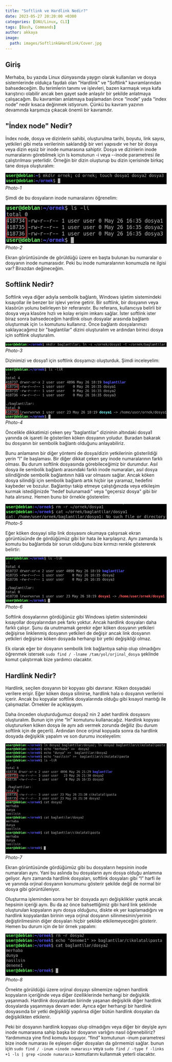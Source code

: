 ```yaml
---
title: "Softlink ve Hardlink Nedir?"
date: 2023-05-27 20:20:00 +0300
categories: [GNU/Linux, CLI]
tags: [Bash, Commands]
author: akkaya
image:
  path: images/Softlink&Hardlink/Cover.jpg
---
```


## Giriş

Merhaba, bu yazıda Linux dünyasında yaygın olarak kullanılan ve dosya sistemlerinde oldukça faydalı olan "Hardlink" ve "Softlink" kavramlarından bahsedeceğim. Bu terimlerin tanımı ve işlevleri, bazen karmaşık veya kafa karıştırıcı olabilir ancak ben gayet sade anlaşılır bir şekilde anlatmaya çalışacağım.
Bu kavramları anlatmaya başlamadan önce “inode” yada “index node” nedir kısaca değinmek istiyorum. Çünkü bu kavram yazının devamında karşımıza çıkacak önemli bir kavramdır.

## "İndex node" Nedir?

İndex node, dosya ve dizinlerin sahibi, oluşturulma tarihi, boyutu, link sayısı, yetkileri gibi meta verilerinin saklandığı bir veri yapısıdır ve her bir dosya veya dizin eşsiz bir inode numarasına sahiptir. Dosya ve dizinlerin inode numaralarını görebilmek için ls komutunun -i veya --inode parametresi ile çalıştırılması yeterlidir.
Örneğin bir dizin oluşturup bu dizin içerisinde birkaç tane dosya oluşturalım:

![Photo-1](images/Softlink&Hardlink/1.jpg)
_Photo-1_

Şimdi de bu dosyaların inode numaralarını öğrenelim:

![Photo-2](images/Softlink&Hardlink/2.jpg)
_Photo-2_

Ekran görüntüsünde de görüldüğü üzere en başta bulunan bu numaralar o dosyanın inode numarasıdır. Peki bu inode numaralarının konumuzla ne ilgisi var? Birazdan değineceğim.

## Softlink Nedir?

Softlink veya diğer adıyla sembolik bağlantı, Windows işletim sistemindeki kısayollar ile benzer bir işlevi yerine getirir. Bir softlink, bir dosyanın veya klasörün yolunu belirleyen bir referanstır. Bu referans, kullanıcıya belirli bir dosya veya klasöre hızlı ve kolay erişim imkanı sağlar. 
İster softlink ister biraz sonra bahsedeceğim hardlink olsun dosyalar arasında bağlantı oluşturmak için `ln` komutunu kullanırız. Önce bağlantı dosyalarımızı saklayacağımız bir "baglantilar" dizini oluşturalım ve ardından birinci dosya için softlink oluşturalım.

![Photo-3](images/Softlink&Hardlink/3.jpg)
_Photo-3_

Dizinimizi ve dosya1 için softlink dosyamızı oluşturduk. Şimdi inceleyelim:

![Photo-4](images/Softlink&Hardlink/4.jpg)
_Photo-4_

Öncelikle dikkatimizi çeken şey “baglantilar” dizininin altındaki dosya1 yanında ok işareti ile gösterilen köken dosyanın yoludur. Buradan bakarak bu dosyanın bir sembolik bağlantı olduğunu anlayabiliriz.

Bunu anlamanın bir diğer yöntemi de dosya/dizin yetkilerinin gösterildiği yerin “l” ile başlaması. Bir diğer dikkat çeken şey inode numaralarının farklı olması. Bu durum softlink dosyasında görebileceğimiz bir durumdur. Asıl dosya ile sembolik bağlantı arasındaki farklı inode numaraları, asıl dosya silindiğinde sembolik bağlantının hâlâ var olmasını sağlar. Ancak köken dosya silindiği için sembolik bağlantı artık hiçbir işe yaramaz, hedefini kaybeder ve bozulur. Bağlantıyı takip etmeye çalıştığınızda veya etkileşim kurmak istediğinizde "hedef bulunamadı" veya "geçersiz dosya" gibi bir hata alırsınız. Hemen bunu bir örnekle gösterelim:

![Photo-5](images/Softlink&Hardlink/5.jpg)
_Photo-5_

Eğer köken dosyayi silip link dosyasını okumaya çalışırsak ekran görüntüsünde de gördüğümüz gibi bir hata ile karşılaşırız. Aynı zamanda ls komutu bu bağlantıda bir sorun olduğunu bize kırmızı renkle göstererek belirtir:

![Photo-6](images/Softlink&Hardlink/6.jpg)
_Photo-6_

Softlink dosyalarının gördüğünüz gibi Windows işletim sistemindeki kısayollar dosyalarından pek farkı yoktur. Ancak hardlink dosyaları daha farklı çalışır. Şunu da unutmamak gerekir eğer köken dosyanın yetkileri değişirse linklenmiş dosyanın yetkileri de değişir ancak link dosyanın yetkileri değişirse köken dosyada herhangi bir yetki değişikliği olmaz. 

Ek olarak eğer bir dosyanın sembolik link bağlantıya sahip olup olmadığını öğrenmek istersek `sudo find / -lname /tam/yol/orjinal_dosya` şeklinde komut çalıştırmak bize yardımcı olacaktır.

## Hardlink Nedir?

Hardlink, seçilen dosyanın bir kopyası gibi davranır. Köken dosyadaki verilere erişir. Eğer köken dosya silinirse, hardlink hala o dosyanın verilerini içerir. Ancak bu kopyalar softlink dosyalarında olduğu gibi kısayol mantığı ile çalışmazlar. Örnekler ile açıklayayım.

Daha önceden oluşturduğumuz dosya2 nin 2 adet hardlink dosyasını oluşturalım. Bunun için yine “ln” komutunu kullanacağız. Hardlink kopyası oluştururken köken dosya ile aynı adı vermek zorunda değiliz (bu durum softlink için de geçerli). Ardından önce orjinal kopyada sonra da hardlink dosyada değişiklik yapalım ve son durumu inceleyelim:

![Photo-7](images/Softlink&Hardlink/7.jpg)
_Photo-7_

Ekran görüntüsünde gördüğümüz gibi bu dosyaların hepsinin inode numaraları aynı. Yani bu aslında bu dosyaların aynı dosya olduğu anlamına geliyor. Aynı zamanda hardlink dosyaları, softlink dosyaları gibi “l” harfi ile ve yanında orjinal dosyanın konumunu gösterir şekilde değil de normal bir dosya gibi görüntüleniyor. 

Oluşturma işleminden sonra her bir dosyada ayrı değişiklikler yaptık ancak hepsinin içeriği aynı. Bu da az önce bahsettiğimiz gibi hard link şeklinde oluşturulan kopyaların aynı dosya olduğunu, diskte ek yer kaplamadığını ve hardlink kopyalardan birinin veya orjinal dosyanın silinmesinin/yerinin değiştirilmesinin diğer dosyaları hiçbir şekilde etkilemeyeceğini gösterir. Hemen bu durum için de bir örnek yapalım:

![Photo-8](images/Softlink&Hardlink/8.jpg)
_Photo-8_

Örnekte görüldüğü üzere orjinal dosyayı silmemize rağmen hardlink kopyaların içeriğinde veya diğer özelliklerinde herhangi bir değişiklik yaşanmadı. Hardlink dosyalardan birinde yaşanan değişiklik diğer hardlink dosyalarda yaşanmaya devam eder. Ayrıca eğer herhangi bir hardlink dosyasında bir yetki değişikliği yapılırsa diğer bütün hardlink dosyaları da değişiklikten etkilenir.

Peki bir dosyanın hardlink kopyası olup olmadığını veya diğer bir deyişle aynı inode numarasına sahip başka bir dosyanın varlığını nasıl öğrenebiliriz?  Yardımımıza yine find komutu koşuyor.  “find” komutunun -inum parametresi bize inode numarası ile eşleşen diğer dosyaları da görmemizi sağlar. bunun için `sudo find / -inum <inode numarası>` veya `sudo find / -type f -links +1 -ls | grep <inode numarası>` komutlarını kullanmak yeterli olacaktır.